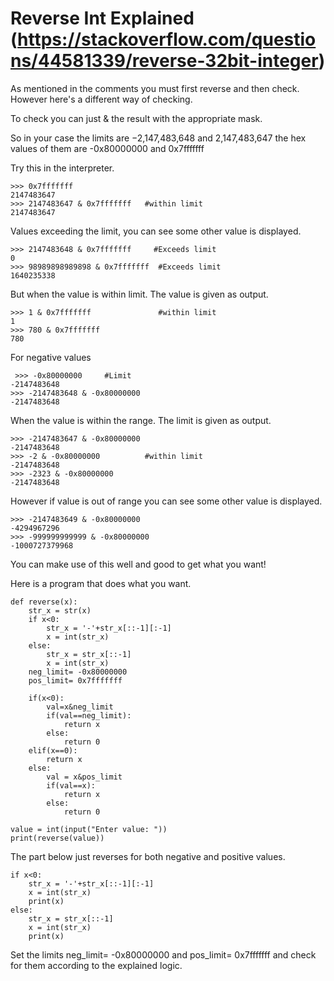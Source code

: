 # Reverse Int Explained (https://stackoverflow.com/questions/44581339/reverse-32bit-integer)

As mentioned in the comments you must first reverse and then check. However here's a different way of checking.

To check you can just & the result with the appropriate mask.

So in your case the limits are −2,147,483,648 and 2,147,483,647 the hex values of them are -0x80000000 and 0x7fffffff

Try this in the interpreter.
```
>>> 0x7fffffff
2147483647
>>> 2147483647 & 0x7fffffff   #within limit
2147483647
```
Values exceeding the limit, you can see some other value is displayed.
```
>>> 2147483648 & 0x7fffffff     #Exceeds limit
0
>>> 98989898989898 & 0x7fffffff  #Exceeds limit
1640235338
```
But when the value is within limit. The value is given as output.
```
>>> 1 & 0x7fffffff               #within limit
1
>>> 780 & 0x7fffffff
780
```
For negative values
```
 >>> -0x80000000     #Limit
-2147483648
>>> -2147483648 & -0x80000000
-2147483648
```
When the value is within the range. The limit is given as output.
```
>>> -2147483647 & -0x80000000
-2147483648
>>> -2 & -0x80000000          #within limit
-2147483648
>>> -2323 & -0x80000000
-2147483648
```
However if value is out of range you can see some other value is displayed.
```
>>> -2147483649 & -0x80000000
-4294967296
>>> -999999999999 & -0x80000000
-1000727379968
```
You can make use of this well and good to get what you want!

Here is a program that does what you want.
```
def reverse(x):
    str_x = str(x)
    if x<0:
        str_x = '-'+str_x[::-1][:-1]
        x = int(str_x)
    else:
        str_x = str_x[::-1]
        x = int(str_x)
    neg_limit= -0x80000000
    pos_limit= 0x7fffffff

    if(x<0):
        val=x&neg_limit
        if(val==neg_limit):
            return x
        else:
            return 0
    elif(x==0):
        return x
    else:
        val = x&pos_limit
        if(val==x):
            return x
        else:
            return 0

value = int(input("Enter value: "))
print(reverse(value))
```
The part below just reverses for both negative and positive values.
```
if x<0:
    str_x = '-'+str_x[::-1][:-1]
    x = int(str_x)
    print(x)
else:
    str_x = str_x[::-1]
    x = int(str_x)
    print(x)
```
Set the limits neg_limit= -0x80000000 and pos_limit= 0x7fffffff and check for them according to the explained logic.